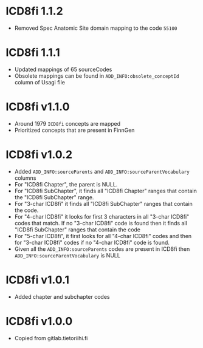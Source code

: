 # ICD8fi 1.1.2

- Removed Spec Anatomic Site domain mapping to the code `55100`

# ICD8fi 1.1.1

- Updated mappings of 65 sourceCodes
- Obsolete mappings can be found in `ADD_INFO:obsolete_conceptId` column of Usagi file

# ICD8fi v1.1.0

- Around 1979 `ICD8fi` concepts are mapped
- Prioritized concepts that are present in FinnGen

# ICD8fi v1.0.2

- Added `ADD_INFO:sourceParents` and `ADD_INFO:sourceParentVocabulary` columns
- For "ICD8fi Chapter", the parent is NULL.
- For "ICD8fi SubChapter", it finds all "ICD8fi Chapter" ranges that contain the "ICD8fi SubChapter" range.
- For "3-char ICD8fi" it finds all "ICD8fi SubChapter" ranges that contain the code.
- For "4-char ICD8fi" it looks for first 3 characters in  all "3-char ICD8fi" codes that match. If no "3-char ICD8fi" code is found then    it finds all "ICD8fi SubChapter" ranges that contain the code
- For "5-char ICD8fi", it first looks for all "4-char ICD8fi" codes and then for "3-char ICD8fi" codes if no "4-char ICD8fi" code is        found.
- Given all the `ADD_INFO:sourceParents` codes are present in ICD8fi then `ADD_INFO:sourceParentVocabulary` is NULL

# ICD8fi v1.0.1

- Added chapter and subchapter codes

# ICD8fi v1.0.0

- Copied from gitlab.tietoriihi.fi
